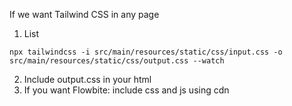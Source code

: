 If we want Tailwind CSS in any page
1. List
```
npx tailwindcss -i src/main/resources/static/css/input.css -o src/main/resources/static/css/output.css --watch
```
2. Include output.css in your html
3. If you want Flowbite: include css and js using cdn